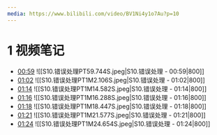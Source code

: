 ```yaml
---
media: https://www.bilibili.com/video/BV1Ni4y1o7Au?p=10
---
```

# 1 视频笔记
- [00:59](https://www.bilibili.com/video/BV1Ni4y1o7Au?p=10&t=59.743994#t=59.74) ![[S10.错误处理PT59.744S.jpeg|S10.错误处理 - 00:59|800]] 
- [01:02](https://www.bilibili.com/video/BV1Ni4y1o7Au?p=10&t=62.105591#t=01:02.11) ![[S10.错误处理PT1M2.106S.jpeg|S10.错误处理 - 01:02|800]] 
- [01:14](https://www.bilibili.com/video/BV1Ni4y1o7Au?p=10&t=74.58232#t=01:14.58) ![[S10.错误处理PT1M14.582S.jpeg|S10.错误处理 - 01:14|800]] 
- [01:16](https://www.bilibili.com/video/BV1Ni4y1o7Au?p=10&t=76.288238#t=01:16.29) ![[S10.错误处理PT1M16.288S.jpeg|S10.错误处理 - 01:16|800]] 
- [01:18](https://www.bilibili.com/video/BV1Ni4y1o7Au?p=10&t=78.447224#t=01:18.45) ![[S10.错误处理PT1M18.447S.jpeg|S10.错误处理 - 01:18|800]] 
- [01:21](https://www.bilibili.com/video/BV1Ni4y1o7Au?p=10&t=81.577255#t=01:21.58) ![[S10.错误处理PT1M21.577S.jpeg|S10.错误处理 - 01:21|800]] 
- [01:24](https://www.bilibili.com/video/BV1Ni4y1o7Au?p=10&t=84.654191#t=01:24.65) ![[S10.错误处理PT1M24.654S.jpeg|S10.错误处理 - 01:24|800]] 